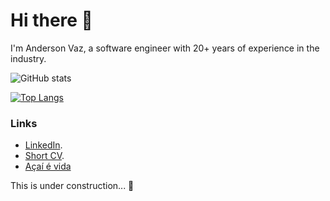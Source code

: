 # Hi there 👋 

I'm Anderson Vaz, a software engineer with 20+ years of experience in the industry.

![GitHub stats](https://github-readme-stats.vercel.app/api?username=avaz&show_icons=true)

[![Top Langs](https://github-readme-stats.vercel.app/api/top-langs/?username=avaz)](https://github.com/avaz/github-readme-stats)

### Links
- [LinkedIn](https://www.linkedin.com/in/andersonvaz/).
- [Short CV](https://cv.andersonvaz.com/).
- [Açaí é vida](https://www.wikipedia.org/wiki/A%C3%A7a%C3%AD_na_tigela)

This is under construction... 🚧